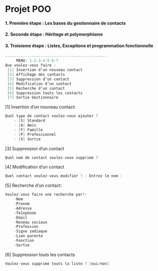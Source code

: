# Projet POO

#### 1. Première étape :  Les bases du gestionnaire de contacts

#### 2. Seconde étape :   Héritage et polymorphisme

#### 3. Troisieme étape :   Listes, Exceptions et programmation fonctionnelle

```java
----------------------------------------------
	 MENU: 1-2-3-4-5-6-7
Que voulez-vous faire : 
 [1] Insertion d’un nouveau contact 
 [2] Affichage des contacts 
 [3] Suppression d’un contact
 [4] Modification d’un contact 
 [5] Recherche d’un contact  
 [6] Suppression touts les contacts 
 [7] Sortie Gestionnaire

```
 [1] Insertion d’un nouveau contact:
```java
Quel type de contact voulez-vous ajouter ? 
	- [S] Standard 
	- [A] Amis 
	- [F] Famille 
	- [P] Professionnel 
	- [X] Sortie
```
 [3] Suppression d’un contact
```java
Quel nom de contact voulez-vous supprime ? 
```
 [4] Modification d’un contact 
```java
Quel contact voulez-vous modifier ? : Entrez le nom :
```
 [5] Recherche d’un contact:
```java
Voulez-vous faire une recherche par?:
	-Nom
	-Prenom
	-Adresse
	-Telephone
	-Email
	-Reseau sociaux
	-Profession
	-Signe zodiaque
	-Lien parente
	-Fonction
	-Sortie
```
 [6] Suppression touts les contacts 
 ```java
Voulez-vous supprime touts la liste ? [oui/non] 
```


